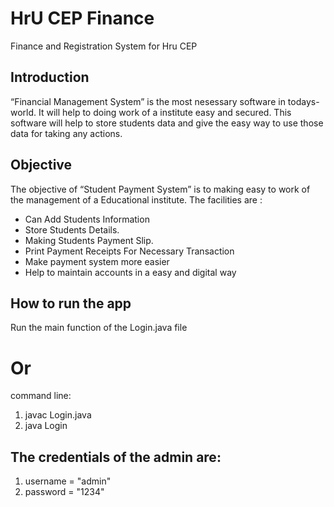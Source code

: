 # HrU CEP Finance
Finance and Registration System for Hru CEP

## Introduction
“Financial Management System” is the most nesessary software in todays-world. 
It will help to doing work of a institute easy and secured. 
This software will help to store students data and give
the easy way to use those data for taking any actions.

## Objective
The objective of “Student Payment System” is to making easy to work of 
the management of a Educational institute.
The facilities are :
- Can Add Students Information
- Store Students Details.
- Making Students Payment Slip.
- Print Payment Receipts For Necessary Transaction
- Make payment system more easier
- Help to maintain accounts in a easy and digital way

## How to run the app
Run the main function of the Login.java file
# Or
command line: 
1. javac Login.java
2. java Login

## The credentials of the admin are:
1. username = "admin"
2. password = "1234"
